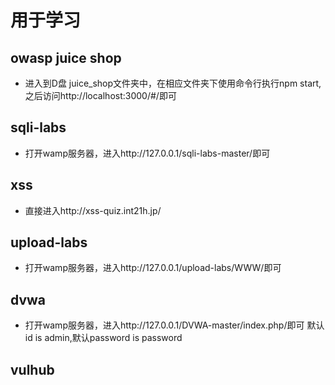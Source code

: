 # 用于学习

## owasp juice shop 
- 进入到D盘 juice_shop文件夹中，在相应文件夹下使用命令行执行npm start,之后访问http://localhost:3000/#/即可
## sqli-labs 
- 打开wamp服务器，进入http://127.0.0.1/sqli-labs-master/即可
## xss
- 直接进入http://xss-quiz.int21h.jp/
## upload-labs
- 打开wamp服务器，进入http://127.0.0.1/upload-labs/WWW/即可
## dvwa
- 打开wamp服务器，进入http://127.0.0.1/DVWA-master/index.php/即可 默认id is admin,默认password is password
## vulhub
